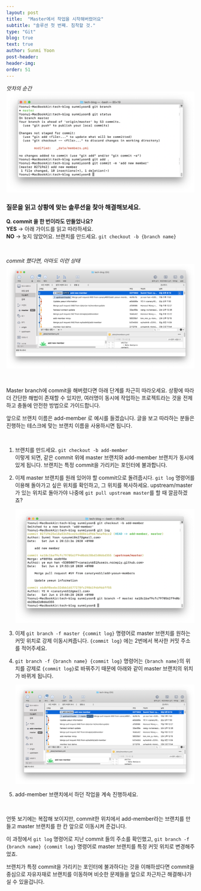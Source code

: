 ```yaml
---
layout: post
title:  "Master에서 작업을 시작해버렸어요"
subtitle: "솔루션 첫 번째. 침착할 것."
type: "Git"
blog: true
text: true
author: Sunmi Yoon
post-header: 
header-img: 
order: 51
---
```


*앗차의 순간*
![commit at master](img/commit_at_master.png)

### 질문을 읽고 상황에 맞는 솔루션을 찾아 해결해보세요.

**Q. commit 을 한 번이라도 만들었나요?**  
**YES** → 아래 가이드를 읽고 따라하세요.  
**NO** → 늦지 않았어요. 브랜치를 만드세요. `git checkout -b {branch name}`

&nbsp;

*commit 했다면, 아마도 이런 상태*&nbsp;
![commit at master source tree](img/commit_at_master_sourcetree.png)

&nbsp;

Master branch에 commit을 해버렸다면 아래 단계를 차근히 따라오세요. 상황에 따라 더 간단한 해법이 존재할 수 있지만, 여러명이 동시에 작업하는 프로젝트라는 것을 전제하고 충돌에 안전한 방법으로 가이드합니다.

앞으로 브랜치 이름은 add-member 로 예시를 들겠습니다. 글을 보고 따라하는 분들은 진행하는 테스크에 맞는 브랜치 이름을 사용하시면 됩니다.

&nbsp;

1. 브랜치를 만드세요. `git checkout -b add-member`  
이렇게 되면, 같은 commit 위에 master 브랜치와 add-member 브랜치가 동시에 있게 됩니다. 브랜치는 특정 commit을 가리키는 포인터에 불과합니다.

2. 이제 master 브랜치를 원래 있어야 할 commit으로 돌려줍시다. `git log` 명령어를 이용해 돌아가고 싶은 위치를 확인하고, 그 위치를 복사하세요. upstream/master 가 있는 위치로 돌아가야 나중에 `git pull upstream master`를 할 때 깔끔하겠죠?

    ![git log](img/git_log.png)

3. 이제 `git branch -f master {commit log}` 명령어로 master 브랜치를 원하는 커밋 위치로 강제 이동시켜줍니다. `{commit log}` 에는 2번에서 복사한 커밋 주소를 적어주세요.

4. `git branch -f {branch name} {commit log}` 명령어는 `{branch name}`의 위치를 강제로 `{commit log}`로 바꿔주기 때문에 아래와 같이 master 브랜치의 위치가 바뀌게 됩니다.

    ![branch force move](img/after_branch_force_move.png)

5. add-member 브랜치에서 하던 작업을 계속 진행하세요.

&nbsp;

언뜻 보기에는 복잡해 보이지만, commit한 위치에서 add-member라는 브랜치를 만들고 master 브랜치를 한 칸 앞으로 이동시켜 준겁니다. 

이 과정에서 `git log` 명령어로 지난 commit 들의 주소를 확인했고, `git branch -f {branch name} {commit log}` 명령어로 master 브랜치를 특정 커밋 위치로 변경해주었죠. 

브랜치가 특정 commit을 가리키는 포인터에 불과하다는 것을 이해하셨다면 commit을 중심으로 자유자재로 브랜치를 이동하며 비슷한 문제들을 앞으로 차근차근 해결해나가실 수 있을겁니다.

